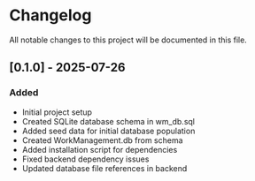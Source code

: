 # Changelog

All notable changes to this project will be documented in this file.

## [0.1.0] - 2025-07-26

### Added
- Initial project setup
- Created SQLite database schema in wm_db.sql
- Added seed data for initial database population
- Created WorkManagement.db from schema
- Added installation script for dependencies
- Fixed backend dependency issues
- Updated database file references in backend
